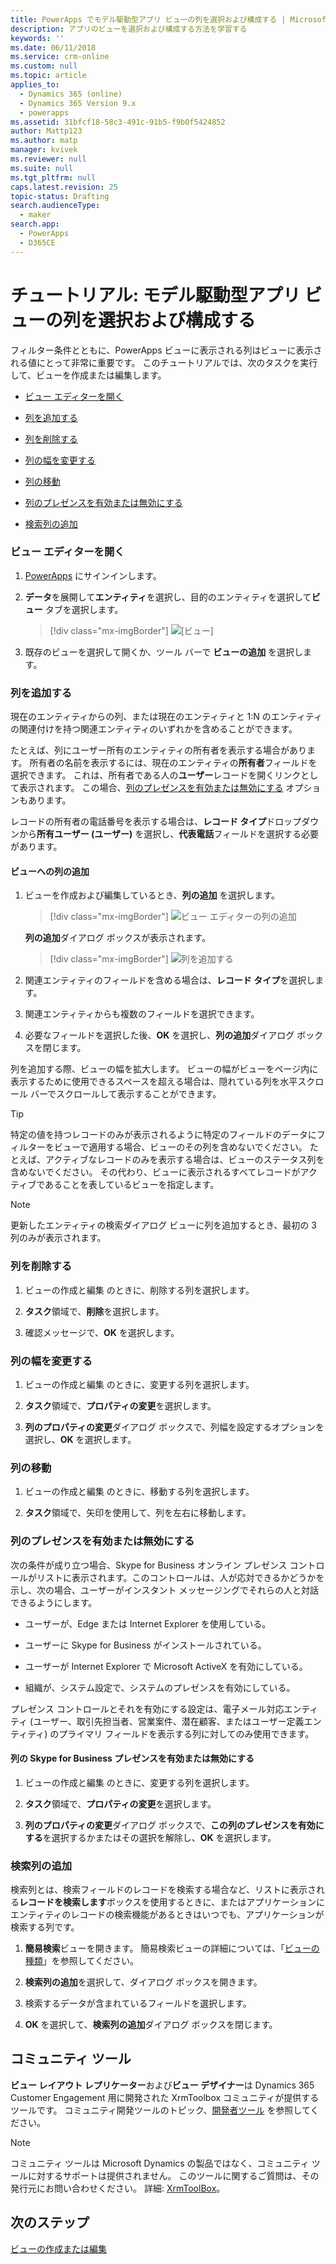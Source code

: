 ```yaml
---
title: PowerApps でモデル駆動型アプリ ビューの列を選択および構成する | MicrosoftDocs
description: アプリのビューを選択および構成する方法を学習する
keywords: ''
ms.date: 06/11/2018
ms.service: crm-online
ms.custom: null
ms.topic: article
applies_to:
  - Dynamics 365 (online)
  - Dynamics 365 Version 9.x
  - powerapps
ms.assetid: 31bfcf18-58c3-491c-91b5-f9b0f5424852
author: Mattp123
ms.author: matp
manager: kvivek
ms.reviewer: null
ms.suite: null
ms.tgt_pltfrm: null
caps.latest.revision: 25
topic-status: Drafting
search.audienceType:
  - maker
search.app:
  - PowerApps
  - D365CE
---
```


# <a name="tutorial-choose-and-configure-columns-in-model-driven-app-views"></a>チュートリアル: モデル駆動型アプリ ビューの列を選択および構成する

<a name="BKMK_ChooseAndConfigureColumns"></a>   

 フィルター条件とともに、PowerApps ビューに表示される列はビューに表示される値にとって非常に重要です。 このチュートリアルでは、次のタスクを実行して、ビューを作成または編集します。  

-   [ビュー エディターを開く](choose-and-configure-columns.md#open-the-view-editor)  
   
-   [列を追加する](choose-and-configure-columns.md#BKMK_AddColumns)  
  
-   [列を削除する](choose-and-configure-columns.md#BKMK_RemoveColumns)  
  
-   [列の幅を変更する](choose-and-configure-columns.md#BKMK_ChangeColumnWidth)  
  
-   [列の移動](choose-and-configure-columns.md#BKMK_MoveAColumns)  
  
-   [列のプレゼンスを有効または無効にする](choose-and-configure-columns.md#BKMK_EnableOrDisablePresence)  
  
-   [検索列の追加](choose-and-configure-columns.md#BKMK_AddFindColumns)  

### <a name="open-the-view-editor"></a>ビュー エディターを開く

1.  [PowerApps](https://web.powerapps.com/?utm_source=padocs&utm_medium=linkinadoc&utm_campaign=referralsfromdoc) にサインインします。  

2.  **データ**を展開して**エンティティ**を選択し、目的のエンティティを選択して**ビュー** タブを選択します。 

    > [!div class="mx-imgBorder"] 
    > ![[ビュー]](media/available-views.png)

3. 既存のビューを選択して開くか、ツール バーで **ビューの追加** を選択します。 

<a name="BKMK_AddColumns"></a>   
### <a name="add-columns"></a>列を追加する  
 現在のエンティティからの列、または現在のエンティティと 1:N のエンティティの関連付けを持つ関連エンティティのいずれかを含めることができます。  
  
 たとえば、列にユーザー所有のエンティティの所有者を表示する場合があります。 所有者の名前を表示するには、現在のエンティティの**所有者**フィールドを選択できます。 これは、所有者である人の**ユーザー**レコードを開くリンクとして表示されます。 この場合、[列のプレゼンスを有効または無効にする](choose-and-configure-columns.md#BKMK_EnableOrDisablePresence) オプションもあります。  
  
 レコードの所有者の電話番号を表示する場合は、**レコード タイプ**ドロップダウンから**所有ユーザー (ユーザー)** を選択し、**代表電話**フィールドを選択する必要があります。  
  
#### <a name="add-columns-to-views"></a>ビューへの列の追加  
  
1.  ビューを作成および編集しているとき、**列の追加** を選択します。 

    > [!div class="mx-imgBorder"] 
    > ![ビュー エディターの列の追加](media/view-editor.png)

    **列の追加**ダイアログ ボックスが表示されます。

    > [!div class="mx-imgBorder"] 
    > ![列を追加する](media/add-columns.png)
  
2.  関連エンティティのフィールドを含める場合は、**レコード タイプ**を選択します。  
  
3.  関連エンティティからも複数のフィールドを選択できます。  
  
4.  必要なフィールドを選択した後、**OK** を選択し、**列の追加**ダイアログ ボックスを閉じます。  
  
 列を追加する際、ビューの幅を拡大します。 ビューの幅がビューをページ内に表示するために使用できるスペースを超える場合は、隠れている列を水平スクロール バーでスクロールして表示することができます。  
  
> [!TIP]
>  特定の値を持つレコードのみが表示されるように特定のフィールドのデータにフィルターをビューで適用する場合、ビューのその列を含めないでください。 たとえば、アクティブなレコードのみを表示する場合は、ビューのステータス列を含めないでください。 その代わり、ビューに表示されるすべてレコードがアクティブであることを表しているビューを指定します。  
  
> [!NOTE]
>  更新したエンティティの検索ダイアログ ビューに列を追加するとき、最初の 3 列のみが表示されます。  
  
<a name="BKMK_RemoveColumns"></a>   
### <a name="remove-columns"></a>列を削除する  
  
1.  ビューの作成と編集 のときに、削除する列を選択します。  
  
2.  **タスク**領域で、**削除**を選択します。  
  
3.  確認メッセージで、**OK** を選択します。  
  
<a name="BKMK_ChangeColumnWidth"></a>   
### <a name="change-column-width"></a>列の幅を変更する  
  
1.  ビューの作成と編集 のときに、変更する列を選択します。  
  
2.  **タスク**領域で、**プロパティの変更**を選択します。  
  
3.  **列のプロパティの変更**ダイアログ ボックスで、列幅を設定するオプションを選択し、**OK** を選択します。  
  
<a name="BKMK_MoveAColumns"></a>   
### <a name="move-a-column"></a>列の移動  
  
1.  ビューの作成と編集 のときに、移動する列を選択します。  
  
2.  **タスク**領域で、矢印を使用して、列を左右に移動します。  
  
<a name="BKMK_EnableOrDisablePresence"></a>   
### <a name="enable-or-disable-presence-for-a-column"></a>列のプレゼンスを有効または無効にする  
 次の条件が成り立つ場合、Skype for Business オンライン プレゼンス コントロールがリストに表示されます。このコントロールは、人が応対できるかどうかを示し、次の場合、ユーザーがインスタント メッセージングでそれらの人と対話できるようにします。  
  
-   ユーザーが、Edge または Internet Explorer を使用している。  
  
-   ユーザーに Skype for Business がインストールされている。  
  
-   ユーザーが Internet Explorer で Microsoft ActiveX を有効にしている。  
  
-   組織が、システム設定で、システムのプレゼンスを有効にしている。  
  
 プレゼンス コントロールとそれを有効にする設定は、電子メール対応エンティティ (ユーザー、取引先担当者、営業案件、潜在顧客、またはユーザー定義エンティティ) のプライマリ フィールドを表示する列に対してのみ使用できます。  
  
#### <a name="enable-or-disable-skype-for-business-presence-for-a-column"></a>列の Skype for Business プレゼンスを有効または無効にする  
  
1.  ビューの作成と編集 のときに、変更する列を選択します。  
  
2.  **タスク**領域で、**プロパティの変更**を選択します。  
  
3.  **列のプロパティの変更**ダイアログ ボックスで、**この列のプレゼンスを有効にする**を選択するかまたはその選択を解除し、**OK** を選択します。  
  
<a name="BKMK_AddFindColumns"></a>   
### <a name="add-find-columns"></a>検索列の追加  
 検索列とは、検索フィールドのレコードを検索する場合など、リストに表示される**レコードを検索します**ボックスを使用するときに、またはアプリケーションにエンティティのレコードの検索機能があるときはいつでも、アプリケーションが検索する列です。  
  
1.  **簡易検索**ビューを開きます。 簡易検索ビューの詳細については、「[ビューの種類](create-edit-views.md#types-of-views)」を参照してください。  
  
2.  **検索列の追加**を選択して、ダイアログ ボックスを開きます。  
  
3.  検索するデータが含まれているフィールドを選択します。  
  
4.  **OK** を選択して、**検索列の追加**ダイアログ ボックスを閉じます。  

## <a name="community-tools"></a>コミュニティ ツール

**ビュー レイアウト レプリケーター**および**ビュー デザイナー**は Dynamics 365 Customer Engagement 用に開発された XrmToolbox コミュニティが提供するツールです。 コミュニティ開発ツールのトピック、[開発者ツール](https://docs.microsoft.com/dynamics365/customer-engagement/developer/developer-tools) を参照してください。

> [!NOTE]
> コミュニティ ツールは Microsoft Dynamics の製品ではなく、コミュニティ ツールに対するサポートは提供されません。 このツールに関するご質問は、その発行元にお問い合わせください。 詳細: [XrmToolBox](https://www.xrmtoolbox.com)。 

## <a name="next-steps"></a>次のステップ
[ビューの作成または編集](create-edit-views.md)
